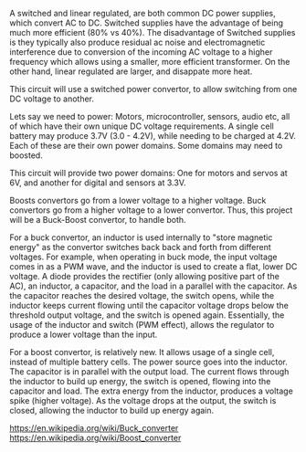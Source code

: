 A switched and linear regulated, are both common DC power supplies, which convert AC to DC. Switched supplies have the advantage of being much more efficient (80% vs 40%). The disadvantage of Switched supplies is they typically also produce residual ac noise and electromagnetic interference due to conversion of the incoming AC voltage to a higher frequency which allows using a smaller, more efficient transformer. On the other hand, linear regulated are larger, and disappate more heat. 

This circuit will use a switched power convertor, to allow switching from one DC voltage to another.

Lets say we need to power: Motors, microcontroller, sensors, audio etc, all of which have their own unique DC voltage requirements. A single cell battery may produce 3.7V (3.0 - 4.2V), while needing to be charged at 4.2V. Each of these are their own power domains. Some domains may need to boosted.

This circuit will provide two power domains: One for motors and servos at 6V, and another for digital and sensors at 3.3V. 

Boosts convertors go from a lower voltage to a higher voltage. Buck convertors go from a higher voltage to a lower convertor. Thus, this project will be a Buck-Boost convertor, to handle both.

For a buck convertor, an inductor is used internally to "store magnetic energy" as the convertor switches back back and forth from different voltages. For example, when operating in buck mode, the input voltage comes in as a PWM wave, and the inductor is used to create a flat, lower DC voltage. A diode provides the rectifier (only allowing positive part of the AC), an inductor, a capacitor, and the load in a parallel with the capacitor. As the capacitor reaches the desired voltage, the switch opens, while the inductor keeps current flowing until the capacitor voltage drops below the threshold output voltage, and the switch is opened again. Essentially, the usage of the inductor and switch (PWM effect), allows the regulator to produce a lower voltage than the input.

For a boost convertor, is relatively new. It allows usage of a single cell, instead of multiple battery cells. The power source goes into the inductor. The capacitor is in parallel with the output load. The current flows through the inductor to build up energy, the switch is opened, flowing into the capacitor and load. The extra energy from the inductor, produces a voltage spike (higher voltage). As the voltage drops at the output, the switch is closed, allowing the inductor to build up energy again.

https://en.wikipedia.org/wiki/Buck_converter
https://en.wikipedia.org/wiki/Boost_converter
